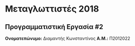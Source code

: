# Μεταγλωττιστές 2018
## Προγραμματιστική Εργασία #2

**Ονοματεπώνυμο:** Διαμαντής Κωνσταντίνος
**Α.Μ.:** Π2012022


